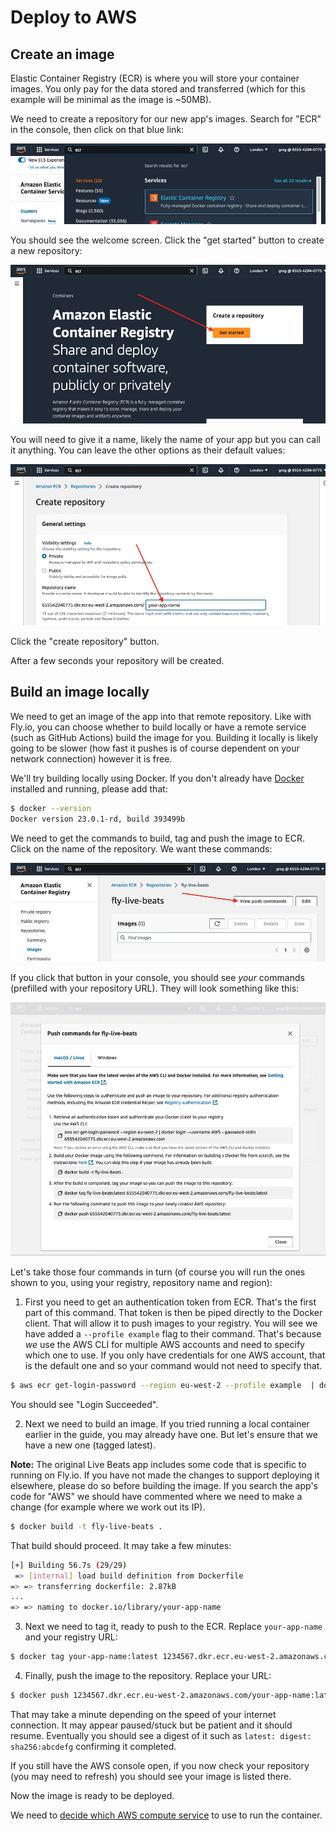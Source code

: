 # Deploy to AWS

## Create an image

Elastic Container Registry (ECR) is where you will store your container images. You only pay for the data stored and transferred (which for this example will be minimal as the image is ~50MB).

We need to create a repository for our new app's images. Search for "ECR" in the console, then click on that blue link:

![Search for ECR](img/aws_ecr_search.jpeg)

You should see the welcome screen. Click the "get started" button to create a new repository:

![ECR welcome](img/aws_ecr_welcome.jpeg)

You will need to give it a name, likely the name of your app but you can call it anything. You can leave the other options as their default values:

![ECR name](img/aws_ecr_name.jpeg)

Click the "create repository" button.

After a few seconds your repository will be created.

## Build an image locally

We need to get an image of the app into that remote repository. Like with Fly.io, you can choose whether to build locally or have a remote service (such as GitHub Actions) build the image for you. Building it locally is likely going to be slower (how fast it pushes is of course dependent on your network connection) however it is free.

We'll try building locally using Docker. If you don't already have [Docker](https://docs.docker.com/engine/install/#installation) installed and running, please add that:

```sh
$ docker --version
Docker version 23.0.1-rd, build 393499b
```

We need to get the commands to build, tag and push the image to ECR. Click on the name of the repository. We want these commands:

![ECR push image](img/aws_ecr_click_on_it.jpeg)

If you click that button in your console, you should see _your_ commands (prefilled with your repository URL). They will look something like this:

![ECR push commands](img/aws_ecr_get_push_commands.jpeg)

Let's take those four commands in turn (of course you will run the ones shown to you, using your registry, repository name and region):

1. First you need to get an authentication token from ECR. That's the first part of this command. That token is then be piped directly to the Docker client. That will allow it to push images to your registry. You will see we have added a `--profile example` flag to their command. That's because _we_ use the AWS CLI for multiple AWS accounts and need to specify which one to use. If you only have credentials for one AWS account, that is the default one and so your command would not need to specify that.

```sh
$ aws ecr get-login-password --region eu-west-2 --profile example  | docker login --username AWS --password-stdin 12345678.dkr.ecr.eu-west-2.amazonaws.com
```

You should see "Login Succeeded".

2. Next we need to build an image. If you tried running a local container earlier in the guide, you may already have one. But let's ensure that we have a new one (tagged latest).

**Note:** The original Live Beats app includes some code that is specific to running on Fly.io. If you have not made the changes to support deploying it elsewhere, please do so before building the image. If you search the app's code for "AWS" we should have commented where we need to make a change (for example where we work out its IP).

```sh
$ docker build -t fly-live-beats .
```

That build should proceed. It may take a few minutes:

```sh
[+] Building 56.7s (29/29)
 => [internal] load build definition from Dockerfile
=> => transferring dockerfile: 2.87kB
...
=> => naming to docker.io/library/your-app-name
```

3. Next we need to tag it, ready to push to the ECR. Replace `your-app-name` and your registry URL:

```sh
$ docker tag your-app-name:latest 1234567.dkr.ecr.eu-west-2.amazonaws.com/your-app-name:latest
```

4. Finally, push the image to the repository. Replace your URL:

```sh
$ docker push 1234567.dkr.ecr.eu-west-2.amazonaws.com/your-app-name:latest
```

That may take a minute depending on the speed of your internet connection. It may appear paused/stuck but be patient and it should resume. Eventually you should see a digest of it such as `latest: digest: sha256:abcdefg` confirming it completed.

If you still have the AWS console open, if you now check your repository (you may need to refresh) you should see your image is listed there.

Now the image is ready to be deployed.

We need to [decide which AWS compute service](/docs/7-aws-which-compute-service.md) to use to run the container.
